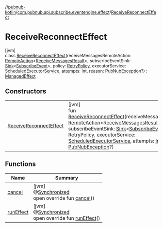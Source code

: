 //[pubnub-kotlin](../../../index.md)/[com.pubnub.api.subscribe.eventengine.effect](../index.md)/[ReceiveReconnectEffect](index.md)

# ReceiveReconnectEffect

[jvm]\
class [ReceiveReconnectEffect](index.md)(receiveMessagesRemoteAction: [RemoteAction](../../com.pubnub.api.endpoints.remoteaction/-remote-action/index.md)&lt;[ReceiveMessagesResult](../-receive-messages-result/index.md)&gt;, subscribeEventSink: [Sink](../../com.pubnub.api.eventengine/-sink/index.md)&lt;[SubscribeEvent](../../com.pubnub.api.subscribe.eventengine.event/-subscribe-event/index.md)&gt;, policy: [RetryPolicy](../-retry-policy/index.md), executorService: [ScheduledExecutorService](https://docs.oracle.com/javase/8/docs/api/java/util/concurrent/ScheduledExecutorService.html), attempts: [Int](https://kotlinlang.org/api/latest/jvm/stdlib/kotlin/-int/index.html), reason: [PubNubException](../../com.pubnub.api/-pub-nub-exception/index.md)?) : [ManagedEffect](../../com.pubnub.api.eventengine/-managed-effect/index.md)

## Constructors

| | |
|---|---|
| [ReceiveReconnectEffect](-receive-reconnect-effect.md) | [jvm]<br>fun [ReceiveReconnectEffect](-receive-reconnect-effect.md)(receiveMessagesRemoteAction: [RemoteAction](../../com.pubnub.api.endpoints.remoteaction/-remote-action/index.md)&lt;[ReceiveMessagesResult](../-receive-messages-result/index.md)&gt;, subscribeEventSink: [Sink](../../com.pubnub.api.eventengine/-sink/index.md)&lt;[SubscribeEvent](../../com.pubnub.api.subscribe.eventengine.event/-subscribe-event/index.md)&gt;, policy: [RetryPolicy](../-retry-policy/index.md), executorService: [ScheduledExecutorService](https://docs.oracle.com/javase/8/docs/api/java/util/concurrent/ScheduledExecutorService.html), attempts: [Int](https://kotlinlang.org/api/latest/jvm/stdlib/kotlin/-int/index.html), reason: [PubNubException](../../com.pubnub.api/-pub-nub-exception/index.md)?) |

## Functions

| Name | Summary |
|---|---|
| [cancel](cancel.md) | [jvm]<br>@[Synchronized](https://kotlinlang.org/api/latest/jvm/stdlib/kotlin.jvm/-synchronized/index.html)<br>open override fun [cancel](cancel.md)() |
| [runEffect](run-effect.md) | [jvm]<br>@[Synchronized](https://kotlinlang.org/api/latest/jvm/stdlib/kotlin.jvm/-synchronized/index.html)<br>open override fun [runEffect](run-effect.md)() |
